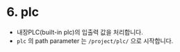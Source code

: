 ﻿# 6. plc

- 내장PLC(built-in plc)의 입출력 값을 처리합니다.
- `plc` 의 path parameter 는 `/project/plc/` 으로 시작합니다.